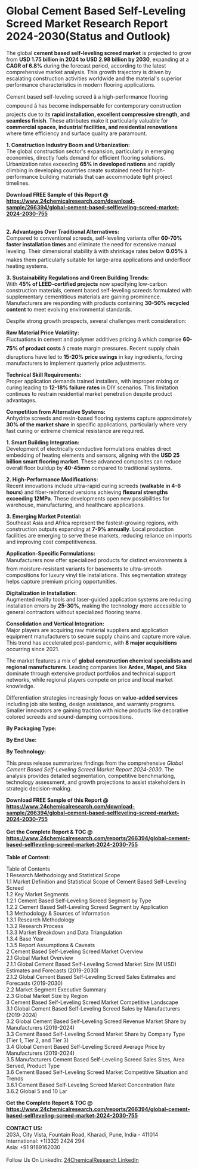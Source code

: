 <h1>Global Cement Based Self-Leveling Screed Market Research Report 2024-2030(Status and Outlook)</h1><p>The global <strong>cement based self-leveling screed market</strong> is projected to grow from <strong>USD 1.75 billion in 2024 to USD 2.98 billion by 2030</strong>, expanding at a <strong>CAGR of 6.8%</strong> during the forecast period, according to the latest comprehensive market analysis. This growth trajectory is driven by escalating construction activities worldwide and the material's superior performance characteristics in modern flooring applications.</p><p>Cement based self-leveling screed â a high-performance flooring compound â has become indispensable for contemporary construction projects due to its <strong>rapid installation, excellent compressive strength, and seamless finish</strong>. These attributes make it particularly valuable for <strong>commercial spaces, industrial facilities, and residential renovations</strong> where time efficiency and surface quality are paramount.</p><p><strong>1. Construction Industry Boom and Urbanization:</strong><br>
The global construction sector's expansion, particularly in emerging economies, directly fuels demand for efficient flooring solutions. Urbanization rates exceeding <strong>65% in developed nations</strong> and rapidly climbing in developing countries create sustained need for high-performance building materials that can accommodate tight project timelines.</p><div><b>Download FREE Sample of this Report @ 
            <a href="https://www.24chemicalresearch.com/download-sample/266394/global-cement-based-selfleveling-screed-market-2024-2030-755">
            https://www.24chemicalresearch.com/download-sample/266394/global-cement-based-selfleveling-screed-market-2024-2030-755</a></b></div><br><p><strong>2. Advantages Over Traditional Alternatives:</strong><br>
Compared to conventional screeds, self-leveling variants offer <strong>60-70% faster installation times</strong> and eliminate the need for extensive manual leveling. Their dimensional stability â with shrinkage rates below <strong>0.05%</strong> â makes them particularly suitable for large-area applications and underfloor heating systems.</p><p><strong>3. Sustainability Regulations and Green Building Trends:</strong><br>
With <strong>45% of LEED-certified projects</strong> now specifying low-carbon construction materials, cement based self-leveling screeds formulated with supplementary cementitious materials are gaining prominence. Manufacturers are responding with products containing <strong>30-50% recycled content</strong> to meet evolving environmental standards.</p><p>Despite strong growth prospects, several challenges merit consideration:</p><p><strong>Raw Material Price Volatility:</strong><br>
	Fluctuations in cement and polymer additives pricing â which comprise <strong>60-75% of product costs</strong> â create margin pressures. Recent supply chain disruptions have led to <strong>15-20% price swings</strong> in key ingredients, forcing manufacturers to implement quarterly price adjustments.</p><p><strong>Technical Skill Requirements:</strong><br>
	Proper application demands trained installers, with improper mixing or curing leading to <strong>12-18% failure rates</strong> in DIY scenarios. This limitation continues to restrain residential market penetration despite product advantages.</p><p><strong>Competition from Alternative Systems:</strong><br>
	Anhydrite screeds and resin-based flooring systems capture approximately <strong>30% of the market share</strong> in specific applications, particularly where very fast curing or extreme chemical resistance are required.</p><p><strong>1. Smart Building Integration:</strong><br>
Development of electrically conductive formulations enables direct embedding of heating elements and sensors, aligning with the <strong>USD 25 billion smart flooring market</strong>. These advanced composites can reduce overall floor buildup by <strong>40-45mm</strong> compared to traditional systems.</p><p><strong>2. High-Performance Modifications:</strong><br>
Recent innovations include ultra-rapid curing screeds (<strong>walkable in 4-6 hours</strong>) and fiber-reinforced versions achieving <strong>flexural strengths exceeding 12MPa</strong>. These developments open new possibilities for warehouse, manufacturing, and healthcare applications.</p><p><strong>3. Emerging Market Potential:</strong><br>
Southeast Asia and Africa represent the fastest-growing regions, with construction outputs expanding at <strong>7-9% annually</strong>. Local production facilities are emerging to serve these markets, reducing reliance on imports and improving cost competitiveness.</p><p><strong>Application-Specific Formulations:</strong><br>
	Manufacturers now offer specialized products for distinct environments â from moisture-resistant variants for basements to ultra-smooth compositions for luxury vinyl tile installations. This segmentation strategy helps capture premium pricing opportunities.</p><p><strong>Digitalization in Installation:</strong><br>
	Augmented reality tools and laser-guided application systems are reducing installation errors by <strong>25-30%</strong>, making the technology more accessible to general contractors without specialized flooring teams.</p><p><strong>Consolidation and Vertical Integration:</strong><br>
	Major players are acquiring raw material suppliers and application equipment manufacturers to secure supply chains and capture more value. This trend has accelerated post-pandemic, with <strong>8 major acquisitions</strong> occurring since 2021.</p><p>The market features a mix of <strong>global construction chemical specialists and regional manufacturers</strong>. Leading companies like <strong>Ardex, Mapei, and Sika</strong> dominate through extensive product portfolios and technical support networks, while regional players compete on price and local market knowledge.</p><p>Differentiation strategies increasingly focus on <strong>value-added services</strong> including job site testing, design assistance, and warranty programs. Smaller innovators are gaining traction with niche products like decorative colored screeds and sound-damping compositions.</p><p><strong>By Packaging Type:</strong></p><p>
	</p><p><strong>By End Use:</strong></p><p><strong>By Technology:</strong></p><p>This press release summarizes findings from the comprehensive <em>Global Cement Based Self-Leveling Screed Market Report 2024-2030</em>. The analysis provides detailed segmentation, competitive benchmarking, technology assessment, and growth projections to assist stakeholders in strategic decision-making.</p><div><b>Download FREE Sample of this Report @ 
            <a href="https://www.24chemicalresearch.com/download-sample/266394/global-cement-based-selfleveling-screed-market-2024-2030-755">
            https://www.24chemicalresearch.com/download-sample/266394/global-cement-based-selfleveling-screed-market-2024-2030-755</a></b></div><br><div><b>Get the Complete Report & TOC @ 
            <a href="https://www.24chemicalresearch.com/reports/266394/global-cement-based-selfleveling-screed-market-2024-2030-755">
            https://www.24chemicalresearch.com/reports/266394/global-cement-based-selfleveling-screed-market-2024-2030-755</a></b></div><br>
            <b>Table of Content:</b><p>Table of Contents<br />
1 Research Methodology and Statistical Scope<br />
1.1 Market Definition and Statistical Scope of Cement Based Self-Leveling Screed<br />
1.2 Key Market Segments<br />
1.2.1 Cement Based Self-Leveling Screed Segment by Type<br />
1.2.2 Cement Based Self-Leveling Screed Segment by Application<br />
1.3 Methodology & Sources of Information<br />
1.3.1 Research Methodology<br />
1.3.2 Research Process<br />
1.3.3 Market Breakdown and Data Triangulation<br />
1.3.4 Base Year<br />
1.3.5 Report Assumptions & Caveats<br />
2 Cement Based Self-Leveling Screed Market Overview<br />
2.1 Global Market Overview<br />
2.1.1 Global Cement Based Self-Leveling Screed Market Size (M USD) Estimates and Forecasts (2019-2030)<br />
2.1.2 Global Cement Based Self-Leveling Screed Sales Estimates and Forecasts (2019-2030)<br />
2.2 Market Segment Executive Summary<br />
2.3 Global Market Size by Region<br />
3 Cement Based Self-Leveling Screed Market Competitive Landscape<br />
3.1 Global Cement Based Self-Leveling Screed Sales by Manufacturers (2019-2024)<br />
3.2 Global Cement Based Self-Leveling Screed Revenue Market Share by Manufacturers (2019-2024)<br />
3.3 Cement Based Self-Leveling Screed Market Share by Company Type (Tier 1, Tier 2, and Tier 3)<br />
3.4 Global Cement Based Self-Leveling Screed Average Price by Manufacturers (2019-2024)<br />
3.5 Manufacturers Cement Based Self-Leveling Screed Sales Sites, Area Served, Product Type<br />
3.6 Cement Based Self-Leveling Screed Market Competitive Situation and Trends<br />
3.6.1 Cement Based Self-Leveling Screed Market Concentration Rate<br />
3.6.2 Global 5 and 10 Lar</p><div><b>Get the Complete Report & TOC @ 
            <a href="https://www.24chemicalresearch.com/reports/266394/global-cement-based-selfleveling-screed-market-2024-2030-755">
            https://www.24chemicalresearch.com/reports/266394/global-cement-based-selfleveling-screed-market-2024-2030-755</a></b></div><br><b>CONTACT US:</b><br>
            203A, City Vista, Fountain Road, Kharadi, Pune, India - 411014<br>
            International: +1(332) 2424 294<br>
            Asia: +91 9169162030 <br><br>
            Follow Us On LinkedIn: <a href="https://www.linkedin.com/company/24chemicalresearch/">24ChemicalResearch LinkedIn</a>